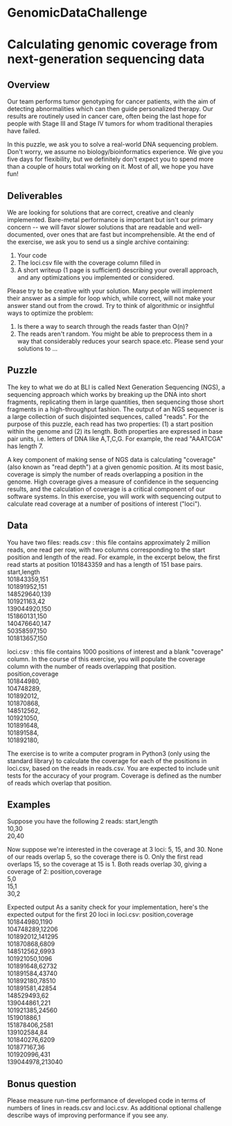 # GenomicDataChallenge

# Calculating genomic coverage from next-generation sequencing data

## Overview
Our team performs tumor genotyping for cancer patients, with the aim of detecting abnormalities which can then guide personalized therapy. Our results are routinely used in cancer care, often being the last hope for people with Stage III and Stage IV tumors for whom traditional therapies have failed.

In this puzzle, we ask you to solve a real-world DNA sequencing problem. Don't worry, we assume no biology/bioinformatics experience. We give you five days for flexibility, but we definitely don't expect you to spend more than a couple of hours total working on it. Most of all, we hope you have fun!

## Deliverables
We are looking for solutions that are correct, creative and cleanly implemented. Bare-metal performance is important but isn't our primary concern -- we will favor slower solutions that are readable and well-documented, over ones that are fast but incomprehensible.
At the end of the exercise, we ask you to send us a single archive containing:
1. Your code
2. The loci.csv file with the coverage column filled in
3. A short writeup (1 page is sufficient) describing your overall approach, and any optimizations you implemented or considered.

Please try to be creative with your solution. Many people will implement their answer as a simple for loop which, while correct, will not make your answer stand out from the crowd. Try to think of algorithmic or insightful ways to optimize the problem:
1. Is there a way to search through the reads faster than O(n)?
2. The reads aren't random. You might be able to preprocess them in a way that considerably reduces your search space.etc.
Please send your solutions to ...

## Puzzle
The key to what we do at BLI is called Next Generation Sequencing (NGS), a sequencing approach which works by breaking up the DNA into short fragments, replicating them in large quantities, then sequencing those short fragments in a high-throughput fashion. The output of an NGS sequencer is a large collection of such disjointed sequences, called "reads". For the purpose of this puzzle, each read has two properties: 
(1) a start position within the genome and 
(2) its length. Both properties are expressed in base pair units, i.e. letters of DNA like A,T,C,G. For example, the read "AAATCGA" has length 7.

A key component of making sense of NGS data is calculating "coverage" (also known as "read depth") at a given genomic position. At its most basic, coverage is simply the number of reads overlapping a position in the genome. High coverage gives a measure of confidence in the sequencing results, and the calculation of coverage is a critical component of our software systems. In this exercise, you will work with sequencing output to calculate read coverage at a number of positions of interest ("loci").

## Data
You have two files:
reads.csv : this file contains approximately 2 million reads, one read per row, with two columns corresponding to the start position and length of the read. For example, in the excerpt below, the first read starts at position 101843359 and has a length of 151 base pairs.
start,length  
101843359,151  
101891952,151  
148529640,139  
101921163,42  
139044920,150  
151860131,150  
140476640,147  
50358597,150  
101813657,150  

loci.csv : this file contains 1000 positions of interest and a blank "coverage" column. In the course of this exercise, you will populate the coverage column with the number of reads overlapping that position.
position,coverage  
101844980,  
104748289,  
101892012,  
101870868,  
148512562,  
101921050,  
101891648,  
101891584,  
101892180,  

The exercise is to write a computer program in Python3 (only using the standard library) to calculate the coverage
for each of the positions in loci.csv, based on the reads in reads.csv. You are expected to include unit tests for the
accuracy of your program. Coverage is defined as the number of reads which overlap that position.

## Examples
Suppose you have the following 2 reads:
start,length  
10,30  
20,40  

Now suppose we're interested in the coverage at 3 loci: 5, 15, and 30. None of our reads overlap 5, so the coverage there is 0. Only the first read overlaps 15, so the coverage at 15 is 1. Both reads overlap 30, giving a coverage of 2:
position,coverage  
5,0  
15,1  
30,2  

Expected output
As a sanity check for your implementation, here's the expected output for the first 20 loci in loci.csv:
position,coverage  
101844980,1190  
104748289,12206  
101892012,141295  
101870868,6809  
148512562,6993  
101921050,1096  
101891648,62732  
101891584,43740  
101892180,78510  
101891581,42854  
148529493,62  
139044861,221  
101921385,24560    
151901886,1  
151878406,2581  
139102584,84  
101840276,6209  
101877167,36  
101920996,431  
139044978,213040  

## Bonus question
Please measure run-time performance of developed code in terms of numbers of lines in reads.csv and loci.csv. As
additional optional challenge describe ways of improving performance if you see any.
